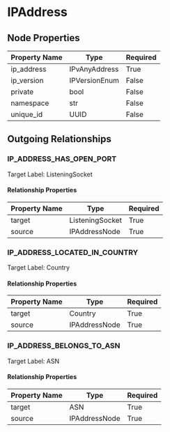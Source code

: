 
# IPAddress

## Node Properties

| Property Name | Type | Required |
| ------------- | ---- | -------- |
| ip_address | IPvAnyAddress | True |
| ip_version | IPVersionEnum | False |
| private | bool | False |
| namespace | str | False |
| unique_id | UUID | False |


## Outgoing Relationships

### IP_ADDRESS_HAS_OPEN_PORT

Target Label: ListeningSocket

#### Relationship Properties

| Property Name | Type | Required |
| ------------- | ---- | -------- |
| target | ListeningSocket | True |
| source | IPAddressNode | True |


### IP_ADDRESS_LOCATED_IN_COUNTRY

Target Label: Country

#### Relationship Properties

| Property Name | Type | Required |
| ------------- | ---- | -------- |
| target | Country | True |
| source | IPAddressNode | True |


### IP_ADDRESS_BELONGS_TO_ASN

Target Label: ASN

#### Relationship Properties

| Property Name | Type | Required |
| ------------- | ---- | -------- |
| target | ASN | True |
| source | IPAddressNode | True |




